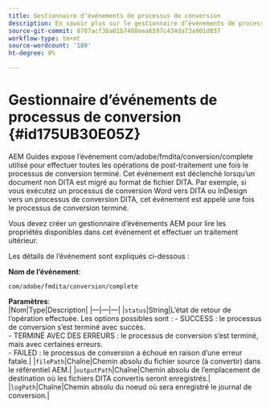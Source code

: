 ```yaml
---
title: Gestionnaire d’événements de processus de conversion
description: En savoir plus sur le gestionnaire d’événements de processus de conversion
source-git-commit: 8707acf3ba01b7488eea6597c434da73a901d037
workflow-type: tm+mt
source-wordcount: '189'
ht-degree: 0%

---
```



# Gestionnaire d’événements de processus de conversion {#id175UB30E05Z}

AEM Guides expose l’événement com/adobe/fmdita/conversion/complete utilisé pour effectuer toutes les opérations de post-traitement une fois le processus de conversion terminé. Cet événement est déclenché lorsqu’un document non DITA est migré au format de fichier DITA. Par exemple, si vous exécutez un processus de conversion Word vers DITA ou InDesign vers un processus de conversion DITA, cet événement est appelé une fois le processus de conversion terminé.

Vous devez créer un gestionnaire d’événements AEM pour lire les propriétés disponibles dans cet événement et effectuer un traitement ultérieur.

Les détails de l’événement sont expliqués ci-dessous :

**Nom de l’événement**:

```HTTP
com/adobe/fmdita/conversion/complete 
```

**Paramètres**:\
|Nom|Type|Description| |—|—|—| |`status`|String|L’état de retour de l’opération effectuée. Les options possibles sont : - SUCCESS : le processus de conversion s’est terminé avec succès. <br> - TERMINÉ AVEC DES ERREURS : le processus de conversion s’est terminé, mais avec certaines erreurs. <br>- FAILED : le processus de conversion a échoué en raison d’une erreur fatale.| |`filePath`|Chaîne|Chemin absolu du fichier source \(à convertir\) dans le référentiel AEM.| |`outputPath`|Chaîne|Chemin absolu de l’emplacement de destination où les fichiers DITA convertis seront enregistrés.| |`logPath`|Chaîne|Chemin absolu du noeud où sera enregistré le journal de conversion.|


